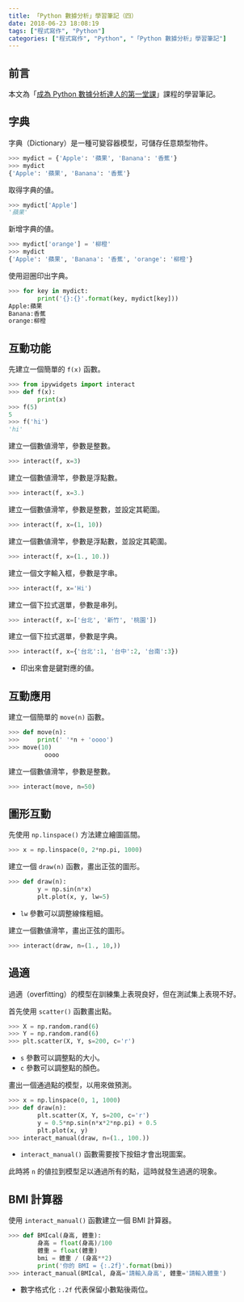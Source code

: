 ```yaml
---
title: 「Python 數據分析」學習筆記（四）
date: 2018-06-23 18:08:19
tags: ["程式寫作", "Python"]
categories: ["程式寫作", "Python", "「Python 數據分析」學習筆記"]
---
```


## 前言
本文為「[成為 Python 數據分析達人的第一堂課](http://moocs.nccu.edu.tw/)」課程的學習筆記。

## 字典
字典（Dictionary）是一種可變容器模型，可儲存任意類型物件。
```Python
>>> mydict = {'Apple': '蘋果', 'Banana': '香蕉'}
>>> mydict
{'Apple': '蘋果', 'Banana': '香蕉'}
```
取得字典的値。
```Python
>>> mydict['Apple']
'蘋果'
```
新增字典的値。
```Python
>>> mydict['orange'] = '柳橙'
>>> mydict
{'Apple': '蘋果', 'Banana': '香蕉', 'orange': '柳橙'}
```
使用迴圈印出字典。
```Python
>>> for key in mydict:
        print('{}:{}'.format(key, mydict[key]))
Apple:蘋果
Banana:香蕉
orange:柳橙
```

## 互動功能
先建立一個簡單的 `f(x)` 函數。
```Python
>>> from ipywidgets import interact
>>> def f(x):
        print(x)
>>> f(5)
5
>>> f('hi')
'hi'
```
建立一個數値滑竿，參數是整數。
```Python
>>> interact(f, x=3)
```
建立一個數値滑竿，參數是浮點數。
```Python
>>> interact(f, x=3.)
```
建立一個數値滑竿，參數是整數，並設定其範圍。
```Python
>>> interact(f, x=(1, 10))
```
建立一個數値滑竿，參數是浮點數，並設定其範圍。
```Python
>>> interact(f, x=(1., 10.))
```
建立一個文字輸入框，參數是字串。
```Python
>>> interact(f, x='Hi')
```
建立一個下拉式選單，參數是串列。
```Python
>>> interact(f, x=['台北', '新竹', '桃園'])
```
建立一個下拉式選單，參數是字典。
```Python
>>> interact(f, x={'台北':1, '台中':2, '台南':3})
```
- 印出來會是鍵對應的値。

## 互動應用
建立一個簡單的 `move(n)` 函數。
```Python
>>> def move(n):
>>>     print(' '*n + 'oooo')
>>> move(10)
          oooo
```
建立一個數値滑竿，參數是整數。
```Python
>>> interact(move, n=50)
```

## 圖形互動
先使用 `np.linspace()` 方法建立繪圖區間。
```Python
>>> x = np.linspace(0, 2*np.pi, 1000)
```
建立一個 `draw(n)` 函數，畫出正弦的圖形。
```Python
>>> def draw(n):
        y = np.sin(n*x)
        plt.plot(x, y, lw=5)
```
- `lw` 參數可以調整線條粗細。

建立一個數値滑竿，畫出正弦的圖形。
```Python
>>> interact(draw, n=(1., 10,))
```

## 過適
過適（overfitting）的模型在訓練集上表現良好，但在測試集上表現不好。

首先使用 `scatter()` 函數畫出點。
```Python
>>> X = np.random.rand(6)
>>> Y = np.random.rand(6)
>>> plt.scatter(X, Y, s=200, c='r')
```
- `s` 參數可以調整點的大小。
- `c` 參數可以調整點的顏色。

畫出一個通過點的模型，以用來做預測。
```Python
>>> x = np.linspace(0, 1, 1000)
>>> def draw(n):
        plt.scatter(X, Y, s=200, c='r')
        y = 0.5*np.sin(n*x*2*np.pi) + 0.5
        plt.plot(x, y)
>>> interact_manual(draw, n=(1., 100.))
```
- `interact_manual()` 函數需要按下按鈕才會出現圖案。

此時將 `n` 的値拉到模型足以通過所有的點，這時就發生過適的現象。

## BMI 計算器
使用 `interact_manual()` 函數建立一個 BMI 計算器。
```Python
>>> def BMIcal(身高, 體重):
        身高 = float(身高)/100
        體重 = float(體重)
        bmi = 體重 / (身高**2)
        print('你的 BMI = {:.2f}'.format(bmi))
>>> interact_manual(BMIcal, 身高='請輸入身高', 體重='請輸入體重')
```
- 數字格式化 `:.2f` 代表保留小數點後兩位。